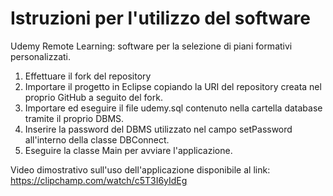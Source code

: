 # Istruzioni per l'utilizzo del software
Udemy Remote Learning: software per la selezione di piani formativi personalizzati.

1. Effettuare il fork del repository
2. Importare il progetto in Eclipse copiando la URI del repository creata nel proprio GitHub a seguito del fork.
3. Importare ed eseguire il file udemy.sql contenuto nella cartella database tramite il proprio DBMS.
4. Inserire la password del DBMS utilizzato nel campo setPassword all'interno della classe DBConnect.
5. Eseguire la classe Main per avviare l'applicazione.
   
Video dimostrativo sull'uso dell'applicazione disponibile al link: https://clipchamp.com/watch/c5T3I6yIdEg
